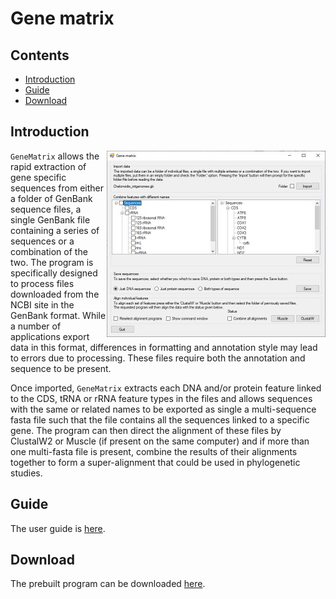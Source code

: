 # Gene matrix

## Contents

- [Introduction](#Introduction)
- [Guide](Guide/ReadMe.md)
- [Download](Program/README.md)

## Introduction 

<img align="right" src="Guide/images/intro.jpg" >

```GeneMatrix``` allows the rapid extraction of gene specific sequences from either a folder of GenBank sequence files, a single GenBank file containing a series of sequences or a combination of the two. The program is specifically designed to process files downloaded from the NCBI site in the GenBank format. While a number of applications export data in this format, differences in formatting and annotation style may lead to errors due to processing.  These files require both the annotation and sequence to be present.  

Once imported, ```GeneMatrix``` extracts each DNA and/or protein feature linked to the CDS, tRNA or rRNA feature types in the files and allows sequences with the same or related names to be exported as single a multi-sequence fasta file such that the file contains all the sequences linked to a specific gene. The program can then direct the alignment of these files by ClustalW2 or Muscle (if present on the same computer) and if more than one multi-fasta file is present, combine the results of their alignments together to form a super-alignment that could be used in phylogenetic studies.

## Guide

The user guide is [here](Guide/ReadMe.md).

## Download

The prebuilt program can be downloaded [here](Program/README.md).


